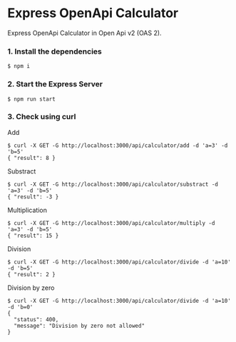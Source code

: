 # Express OpenApi Calculator

Express OpenApi Calculator in Open Api v2 (OAS 2).

### 1. Install the dependencies

```shell
$ npm i
```

### 2. Start the Express Server

```shell
$ npm run start
```
### 3. Check using curl

Add

```shell
$ curl -X GET -G http://localhost:3000/api/calculator/add -d 'a=3' -d 'b=5'
{ "result": 8 }
```

Substract

```shell
$ curl -X GET -G http://localhost:3000/api/calculator/substract -d 'a=3' -d 'b=5'
{ "result": -3 }
```

Multiplication

```shell
$ curl -X GET -G http://localhost:3000/api/calculator/multiply -d 'a=3' -d 'b=5'
{ "result": 15 }
```

Division

```shell
$ curl -X GET -G http://localhost:3000/api/calculator/divide -d 'a=10' -d 'b=5'
{ "result": 2 }
```

Division by zero

```shell
$ curl -X GET -G http://localhost:3000/api/calculator/divide -d 'a=10' -d 'b=0'
{
  "status": 400,
  "message": "Division by zero not allowed"
}
```
